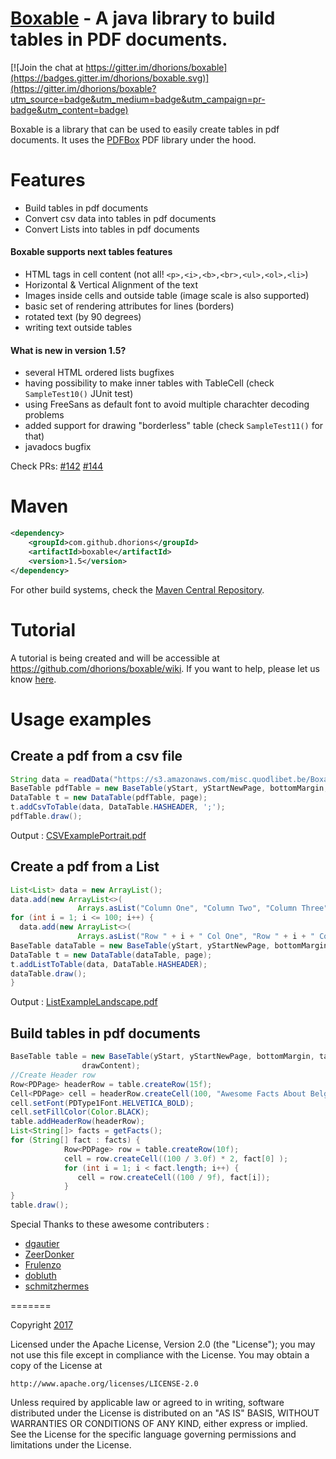 [Boxable](http://dhorions.github.io/boxable/) - A java library to build tables in PDF documents.
=======

[![Join the chat at https://gitter.im/dhorions/boxable](https://badges.gitter.im/dhorions/boxable.svg)](https://gitter.im/dhorions/boxable?utm_source=badge&utm_medium=badge&utm_campaign=pr-badge&utm_content=badge)


Boxable is a library that can be used to easily create tables in pdf documents.  It uses the [PDFBox](https://pdfbox.apache.org/) PDF library under the hood.

# Features

- Build tables in pdf documents
- Convert csv data into tables in pdf documents
- Convert Lists into tables in pdf documents

#### Boxable supports next tables features
- HTML tags in cell content (not all! `<p>,<i>,<b>,<br>,<ul>,<ol>,<li>`)
- Horizontal & Vertical Alignment of the text
- Images inside cells and outside table (image scale is also supported)
- basic set of rendering attributes for lines (borders)
- rotated text (by 90 degrees)
- writing text outside tables

#### What is new in version 1.5?
- several HTML ordered lists bugfixes
- having possibility to make inner tables with TableCell (check `SampleTest10()` JUnit test)
- using FreeSans as default font to avoid multiple charachter decoding problems
- added support for drawing "borderless" table (check `SampleTest11()` for that)
- javadocs bugfix

Check PRs:
[#142](https://github.com/dhorions/boxable/pull/142)
[#144](https://github.com/dhorions/boxable/pull/144)


# Maven
```xml
<dependency>
    <groupId>com.github.dhorions</groupId>
    <artifactId>boxable</artifactId>
    <version>1.5</version>
</dependency>
```
For other build systems, check the [Maven Central Repository](http://search.maven.org/#search%7Cga%7C1%7Ca%3A%22boxable%22).


# Tutorial

A tutorial is being created and will be accessible at https://github.com/dhorions/boxable/wiki.
If you want to help, please let us know  [here](https://github.com/dhorions/boxable/issues/41).

# Usage examples

## Create a pdf from a csv file 

```java
String data = readData("https://s3.amazonaws.com/misc.quodlibet.be/Boxable/Eurostat_Immigration_Applications.csv");
BaseTable pdfTable = new BaseTable(yStart, yStartNewPage, bottomMargin, tableWidth, margin, doc, page, true,true);
DataTable t = new DataTable(pdfTable, page);
t.addCsvToTable(data, DataTable.HASHEADER, ';');
pdfTable.draw();
```
Output : [CSVExamplePortrait.pdf](https://s3.amazonaws.com/misc.quodlibet.be/Boxable/CSVexamplePortrait.pdf)

## Create a pdf from a List

```java
List<List> data = new ArrayList();
data.add(new ArrayList<>(
               Arrays.asList("Column One", "Column Two", "Column Three", "Column Four", "Column Five")));
for (int i = 1; i <= 100; i++) {
  data.add(new ArrayList<>(
               Arrays.asList("Row " + i + " Col One", "Row " + i + " Col Two", "Row " + i + " Col Three", "Row " + i + " Col Four", "Row " + i + " Col Five")));
BaseTable dataTable = new BaseTable(yStart, yStartNewPage, bottomMargin, tableWidth, margin, doc, page, true, true);
DataTable t = new DataTable(dataTable, page);
t.addListToTable(data, DataTable.HASHEADER);
dataTable.draw();
}
```
Output : [ListExampleLandscape.pdf](https://s3.amazonaws.com/misc.quodlibet.be/Boxable/ListExampleLandscape.pdf)

## Build tables in pdf documents

```java
BaseTable table = new BaseTable(yStart, yStartNewPage, bottomMargin, tableWidth, margin, doc, page, true,
				drawContent);
//Create Header row
Row<PDPage> headerRow = table.createRow(15f);
Cell<PDPage> cell = headerRow.createCell(100, "Awesome Facts About Belgium");
cell.setFont(PDType1Font.HELVETICA_BOLD);
cell.setFillColor(Color.BLACK);
table.addHeaderRow(headerRow);
List<String[]> facts = getFacts();
for (String[] fact : facts) {
			Row<PDPage> row = table.createRow(10f);
			cell = row.createCell((100 / 3.0f) * 2, fact[0] );
			for (int i = 1; i < fact.length; i++) {
			   cell = row.createCell((100 / 9f), fact[i]);
			}
}
table.draw();
```

Special Thanks to these awesome contributers : 
- [dgautier](https://github.com/dgautier)
- [ZeerDonker](https://github.com/ZeerDonker)
- [Frulenzo](https://github.com/Frulenzo)
- [dobluth](https://github.com/dobluth)
- [schmitzhermes](https://github.com/schmitzhermes)

=======

Copyright [2017](Quodlibet.be)

Licensed under the Apache License, Version 2.0 (the "License");
you may not use this file except in compliance with the License.
You may obtain a copy of the License at

    http://www.apache.org/licenses/LICENSE-2.0

Unless required by applicable law or agreed to in writing, software
distributed under the License is distributed on an "AS IS" BASIS,
WITHOUT WARRANTIES OR CONDITIONS OF ANY KIND, either express or implied.
See the License for the specific language governing permissions and
limitations under the License.
